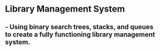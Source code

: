# Library Management System
## - Using binary search trees, stacks, and queues to create a fully functioning library management system.
